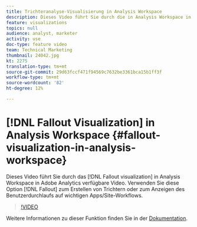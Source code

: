 ```yaml
---
title: Trichteranalyse-Visualisierung in Analysis Workspace
description: Dieses Video führt Sie durch die in Analysis Workspace in Adobe Analytics verfügbare Fallout-Visualisierung. Verwenden Sie die Trichteranalyse, um Trichter zu erstellen oder den Benutzerdurchlauf auf wichtigen Apps/Workflows anzuzeigen.
feature: visualizations
topics: null
audience: analyst, marketer
activity: use
doc-type: feature video
team: Technical Marketing
thumbnail: 24042.jpg
kt: 2275
translation-type: tm+mt
source-git-commit: 29d63fccf471f94569c7632be3361bca15b1ff3f
workflow-type: tm+mt
source-wordcount: '82'
ht-degree: 12%

---
```



# [!DNL Fallout Visualization] in Analysis Workspace {#fallout-visualization-in-analysis-workspace}

Dieses Video führt Sie durch das [!DNL Fallout visualization] in Analysis Workspace in Adobe Analytics verfügbare Video. Verwenden Sie diese Option [!DNL Fallout] zum Erstellen von Trichtern oder zum Anzeigen des Benutzerdurchlaufs auf wichtigen Apps/Site-Workflows.

>[!VIDEO](https://video.tv.adobe.com/v/24042/?quality=12)

Weitere Informationen zu dieser Funktion finden Sie in der [Dokumentation](https://marketing.adobe.com/resources/help/de_DE/analytics/analysis-workspace/fallout_flow.html).